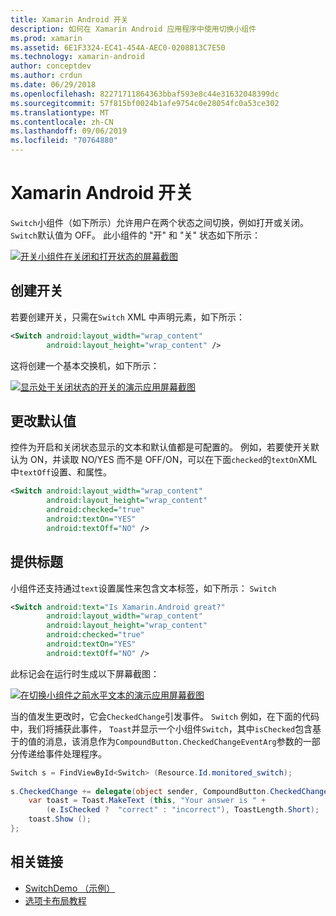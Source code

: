 ```yaml
---
title: Xamarin Android 开关
description: 如何在 Xamarin Android 应用程序中使用切换小组件
ms.prod: xamarin
ms.assetid: 6E1F3324-EC41-454A-AEC0-0208813C7E50
ms.technology: xamarin-android
author: conceptdev
ms.author: crdun
ms.date: 06/29/2018
ms.openlocfilehash: 82271711864363bbaf593e8c44e31632048399dc
ms.sourcegitcommit: 57f815bf0024b1afe9754c0e28054fc0a53ce302
ms.translationtype: MT
ms.contentlocale: zh-CN
ms.lasthandoff: 09/06/2019
ms.locfileid: "70764880"
---
```

# <a name="xamarinandroid-switch"></a>Xamarin Android 开关

`Switch`小组件（如下所示）允许用户在两个状态之间切换，例如打开或关闭。 `Switch`默认值为 OFF。 此小组件的 "开" 和 "关" 状态如下所示：

[![开关小组件在关闭和打开状态的屏幕截图](switch-images/16-switch-onoff.png)](switch-images/16-switch-onoff.png#lightbox)

## <a name="creating-a-switch"></a>创建开关

若要创建开关，只需在`Switch` XML 中声明元素，如下所示：

```xml
<Switch android:layout_width="wrap_content"
        android:layout_height="wrap_content" />
```

这将创建一个基本交换机，如下所示：

[![显示处于关闭状态的开关的演示应用屏幕截图](switch-images/07-switch.png)](switch-images/07-switch.png#lightbox)

## <a name="changing-default-values"></a>更改默认值

控件为开启和关闭状态显示的文本和默认值都是可配置的。 例如，若要使开关默认为 ON，并读取 NO/YES 而不是 OFF/ON，可以在下面`checked`的`textOn`XML 中`textOff`设置、和属性。

```xml
<Switch android:layout_width="wrap_content"
        android:layout_height="wrap_content"
        android:checked="true"
        android:textOn="YES"
        android:textOff="NO" />
```

## <a name="providing-a-title"></a>提供标题

小组件还支持通过`text`设置属性来包含文本标签，如下所示： `Switch`

```xml
<Switch android:text="Is Xamarin.Android great?"
        android:layout_width="wrap_content"
        android:layout_height="wrap_content"
        android:checked="true"
        android:textOn="YES"
        android:textOff="NO" />
```

此标记会在运行时生成以下屏幕截图：

[![在切换小组件之前水平文本的演示应用屏幕截图](switch-images/08-switch.png)](switch-images/08-switch.png#lightbox)

当的值发生更改时，它会`CheckedChange`引发事件。 `Switch`
例如，在下面的代码中，我们将捕获此事件， `Toast`并显示一个小组件`Switch`，其中`isChecked`包含基于的值的消息，该消息作为`CompoundButton.CheckedChangeEventArg`参数的一部分传递给事件处理程序。

```csharp
Switch s = FindViewById<Switch> (Resource.Id.monitored_switch);
           
s.CheckedChange += delegate(object sender, CompoundButton.CheckedChangeEventArgs e) {
    var toast = Toast.MakeText (this, "Your answer is " +
        (e.IsChecked ?  "correct" : "incorrect"), ToastLength.Short);
    toast.Show ();
};
```

## <a name="related-links"></a>相关链接

- [SwitchDemo （示例）](https://docs.microsoft.com/samples/xamarin/monodroid-samples/switchdemo)
- [选项卡布局教程](~/android/user-interface/layouts/tab-layout/index.md)
